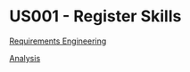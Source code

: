 # US001 - Register Skills

[Requirements Engineering](01.requirements-engineering/Readme.md)

[Analysis](02.analysis/Readme.md)